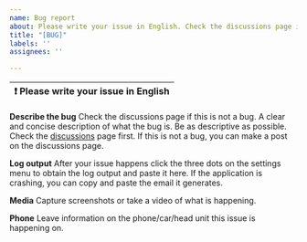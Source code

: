 ```yaml
---
name: Bug report
about: Please write your issue in English. Check the discussions page if this is not a bug.
title: "[BUG]"
labels: ''
assignees: ''

---
```


| :exclamation:  Please write your issue in English  |
|-----------------------------------------|


**Describe the bug**
Check the discussions page if this is not a bug. A clear and concise description of what the bug is.
Be as descriptive as possible. Check the [discussions](https://github.com/agronick/aa-torque/discussions)
page first. If this is not a bug, you can make a post on the discussions page.

**Log output**
After your issue happens click the three dots on the settings menu to obtain the log output and 
paste it here. If the application is crashing, you can copy and paste the email it generates.

**Media**
Capture screenshots or take a video of what is happening.

**Phone**
Leave information on the phone/car/head unit this issue is happening on.
